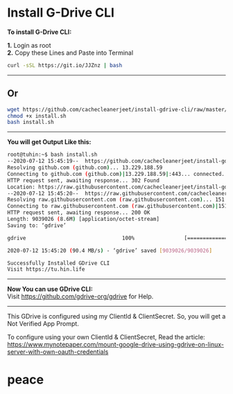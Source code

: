 # Install G-Drive CLI

**To install G-Drive CLI:**

**1.** Login as root<br>
**2.** Copy these Lines and Paste into Terminal
```bash
curl -sSL https://git.io/JJZnz | bash
```
------------
<b>Or</b>
------------

```bash
wget https://github.com/cachecleanerjeet/install-gdrive-cli/raw/master/install.sh
chmod +x install.sh
bash install.sh
```
------------

**You will get Output Like this:**
```bash
root@tuhin:~$ bash install.sh
--2020-07-12 15:45:19--  https://github.com/cachecleanerjeet/install-gdrive-cli/raw/upload/gdrive
Resolving github.com (github.com)... 13.229.188.59
Connecting to github.com (github.com)|13.229.188.59|:443... connected.
HTTP request sent, awaiting response... 302 Found
Location: https://raw.githubusercontent.com/cachecleanerjeet/install-gdrive-cli/upload/gdrive [following]
--2020-07-12 15:45:20--  https://raw.githubusercontent.com/cachecleanerjeet/install-gdrive-cli/upload/gdrive
Resolving raw.githubusercontent.com (raw.githubusercontent.com)... 151.101.0.133, 151.101.64.133, 151.101.128.133, ...
Connecting to raw.githubusercontent.com (raw.githubusercontent.com)|151.101.0.133|:443... connected.
HTTP request sent, awaiting response... 200 OK
Length: 9039026 (8.6M) [application/octet-stream]
Saving to: ‘gdrive’

gdrive                               100%                [======================================>]   8.62M  --.-KB/s    in 0.1s

2020-07-12 15:45:20 (90.4 MB/s) - ‘gdrive’ saved [9039026/9039026]

Successfully Installed GDrive CLI
Visit https://tu.hin.life
```


------------

**Now You can use GDrive CLI:**<br>
Visit https://github.com/gdrive-org/gdrive for Help.

------------

This GDrive is configured using my ClientId & ClientSecret. So, you will get a Not Verified App Prompt.<br>

To configure using your own ClientId & ClientSecret, Read the article:<br>
https://www.mynotepaper.com/mount-google-drive-using-gdrive-on-linux-server-with-own-oauth-credentials

# peace
